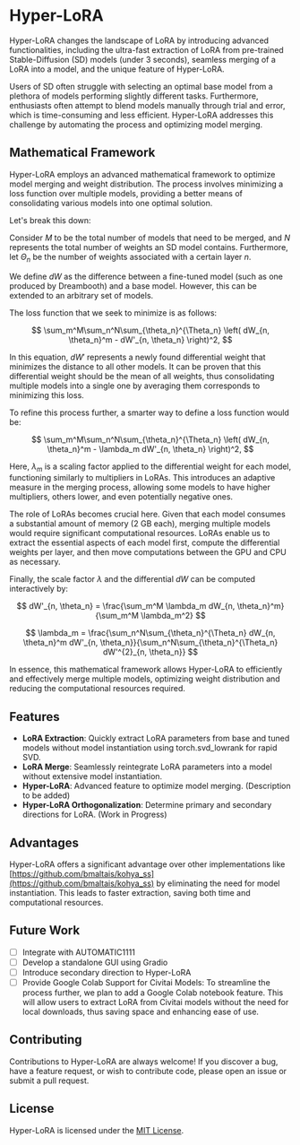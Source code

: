 # Hyper-LoRA

Hyper-LoRA changes the landscape of LoRA by introducing advanced functionalities, including the ultra-fast extraction of LoRA from pre-trained Stable-Diffusion (SD) models (under 3 seconds), seamless merging of a LoRA into a model, and the unique feature of Hyper-LoRA.

Users of SD often struggle with selecting an optimal base model from a plethora of models performing slightly different tasks. Furthermore, enthusiasts often attempt to blend models manually through trial and error, which is time-consuming and less efficient. Hyper-LoRA addresses this challenge by automating the process and optimizing model merging.

## Mathematical Framework

Hyper-LoRA employs an advanced mathematical framework to optimize model merging and weight distribution. The process involves minimizing a loss function over multiple models, providing a better means of consolidating various models into one optimal solution.

Let's break this down:

Consider $M$ to be the total number of models that need to be merged, and $N$ represents the total number of weights an SD model contains. Furthermore, let $\Theta_n$ be the number of weights associated with a certain layer $n$.

We define $dW$ as the difference between a fine-tuned model (such as one produced by Dreambooth) and a base model. However, this can be extended to an arbitrary set of models.

The loss function that we seek to minimize is as follows:

$$
\sum_m^M\sum_n^N\sum_{\theta_n}^{\Theta_n} \left(
 dW_{n, \theta_n}^m - dW'_{n, \theta_n}
\right)^2,
$$

In this equation, $dW'$ represents a newly found differential weight that minimizes the distance to all other models. It can be proven that this differential weight should be the mean of all weights, thus consolidating multiple models into a single one by averaging them corresponds to minimizing this loss.

To refine this process further, a smarter way to define a loss function would be:

$$
\sum_m^M\sum_n^N\sum_{\theta_n}^{\Theta_n} \left(
 dW_{n, \theta_n}^m - \lambda_m dW'_{n, \theta_n}
\right)^2,
$$

Here, $\lambda_m$ is a scaling factor applied to the differential weight for each model, functioning similarly to multipliers in LoRAs. This introduces an adaptive measure in the merging process, allowing some models to have higher multipliers, others lower, and even potentially negative ones.

The role of LoRAs becomes crucial here. Given that each model consumes a substantial amount of memory (2 GB each), merging multiple models would require significant computational resources. LoRAs enable us to extract the essential aspects of each model first, compute the differential weights per layer, and then move computations between the GPU and CPU as necessary.

Finally, the scale factor $\lambda$ and the differential $dW$ can be computed interactively by:

$$
dW'_{n, \theta_n} = \frac{\sum_m^M \lambda_m dW_{n, \theta_n}^m}{\sum_m^M \lambda_m^2}
$$

$$
\lambda_m = \frac{\sum_n^N\sum_{\theta_n}^{\Theta_n} dW_{n, \theta_n}^m  dW'_{n, \theta_n}}{\sum_n^N\sum_{\theta_n}^{\Theta_n}  dW'^{2}_{n, \theta_n}}
$$

In essence, this mathematical framework allows Hyper-LoRA to efficiently and effectively merge multiple models, optimizing weight distribution and reducing the computational resources required.

## Features

- **LoRA Extraction**: Quickly extract LoRA parameters from base and tuned models without model instantiation using torch.svd_lowrank for rapid SVD.
- **LoRA Merge**: Seamlessly reintegrate LoRA parameters into a model without extensive model instantiation.
- **Hyper-LoRA**: Advanced feature to optimize model merging. (Description to be added)
- **Hyper-LoRA Orthogonalization**: Determine primary and secondary directions for LoRA. (Work in Progress)

## Advantages

Hyper-LoRA offers a significant advantage over other implementations like [https://github.com/bmaltais/kohya_ss](https://github.com/bmaltais/kohya_ss) by eliminating the need for model instantiation. This leads to faster extraction, saving both time and computational resources.

## Future Work

- [ ] Integrate with AUTOMATIC1111
- [ ] Develop a standalone GUI using Gradio
- [ ] Introduce secondary direction to Hyper-LoRA
- [ ] Provide Google Colab Support for Civitai Models: To streamline the process further, we plan to add a Google Colab notebook feature. This will allow users to extract LoRA from Civitai models without the need for local downloads, thus saving space and enhancing ease of use.

## Contributing

Contributions to Hyper-LoRA are always welcome! If you discover a bug, have a feature request, or wish to contribute code, please open an issue or submit a pull request.

## License

Hyper-LoRA is licensed under the [MIT License](LICENSE).
